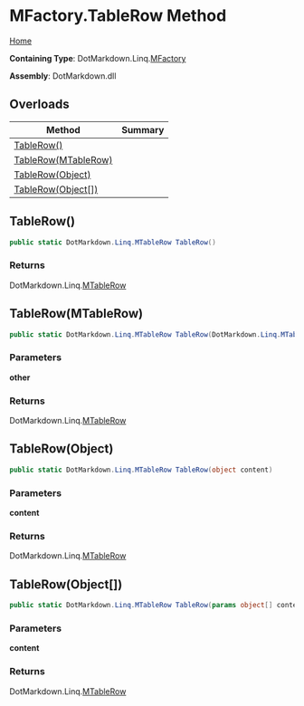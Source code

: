 # MFactory\.TableRow Method

[Home](../../../../README.md)

**Containing Type**: DotMarkdown\.Linq\.[MFactory](../README.md)

**Assembly**: DotMarkdown\.dll

## Overloads

| Method | Summary |
| ------ | ------- |
| [TableRow()](#DotMarkdown_Linq_MFactory_TableRow) | |
| [TableRow(MTableRow)](#DotMarkdown_Linq_MFactory_TableRow_DotMarkdown_Linq_MTableRow_) | |
| [TableRow(Object)](#DotMarkdown_Linq_MFactory_TableRow_System_Object_) | |
| [TableRow(Object\[\])](#DotMarkdown_Linq_MFactory_TableRow_System_Object___) | |

## TableRow\(\) <a name="DotMarkdown_Linq_MFactory_TableRow"></a>

```csharp
public static DotMarkdown.Linq.MTableRow TableRow()
```

### Returns

DotMarkdown\.Linq\.[MTableRow](../../MTableRow/README.md)

## TableRow\(MTableRow\) <a name="DotMarkdown_Linq_MFactory_TableRow_DotMarkdown_Linq_MTableRow_"></a>

```csharp
public static DotMarkdown.Linq.MTableRow TableRow(DotMarkdown.Linq.MTableRow other)
```

### Parameters

**other**

### Returns

DotMarkdown\.Linq\.[MTableRow](../../MTableRow/README.md)

## TableRow\(Object\) <a name="DotMarkdown_Linq_MFactory_TableRow_System_Object_"></a>

```csharp
public static DotMarkdown.Linq.MTableRow TableRow(object content)
```

### Parameters

**content**

### Returns

DotMarkdown\.Linq\.[MTableRow](../../MTableRow/README.md)

## TableRow\(Object\[\]\) <a name="DotMarkdown_Linq_MFactory_TableRow_System_Object___"></a>

```csharp
public static DotMarkdown.Linq.MTableRow TableRow(params object[] content)
```

### Parameters

**content**

### Returns

DotMarkdown\.Linq\.[MTableRow](../../MTableRow/README.md)

